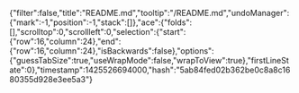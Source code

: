 {"filter":false,"title":"README.md","tooltip":"/README.md","undoManager":{"mark":-1,"position":-1,"stack":[]},"ace":{"folds":[],"scrolltop":0,"scrollleft":0,"selection":{"start":{"row":16,"column":24},"end":{"row":16,"column":24},"isBackwards":false},"options":{"guessTabSize":true,"useWrapMode":false,"wrapToView":true},"firstLineState":0},"timestamp":1425526694000,"hash":"5ab84fed02b362be0c8a8c1680355d928e3ee5a3"}